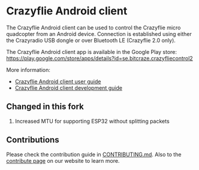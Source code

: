 # Crazyflie Android client

The Crazyflie Android client can be used to control the Crazyflie micro quadcopter from an Android device.
Connection is established using either the Crazyradio USB dongle or over Bluetooth LE (Crazyflie 2.0 only).

The Crazyflie Android client app is available in the Google Play store:
https://play.google.com/store/apps/details?id=se.bitcraze.crazyfliecontrol2

More information:

 - [Crazyflie Android client user guide](/docs/userguides/user-instructions.md)
 - [Crazyflie Android client development guide](/docs/development/android-development.md)

## Changed in this fork
1. Increased MTU for supporting ESP32 without splitting packets

## Contributions

Please check the contribution guide in [CONTRIBUTING.md](CONTRIBUTING.md). Also to the [contribute page](https://www.bitcraze.io/contribute/) on our website to learn more.
